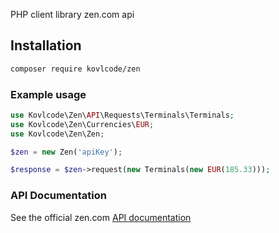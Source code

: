 PHP client library zen.com api

## Installation
```bash
composer require kovlcode/zen
```

### Example usage
```php
use Kovlcode\Zen\API\Requests\Terminals\Terminals;
use Kovlcode\Zen\Currencies\EUR;
use Kovlcode\Zen\Zen;

$zen = new Zen('apiKey');

$response = $zen->request(new Terminals(new EUR(185.33)));
```

### API Documentation
See the official zen.com [API documentation](https://www.zen.com/developer/)